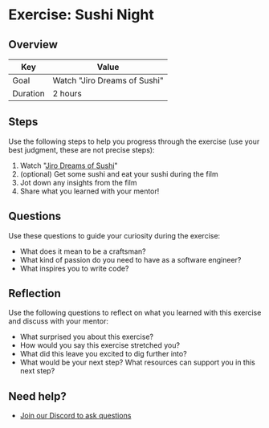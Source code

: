 # Exercise: Sushi Night

## Overview

| Key | Value |
| --- | --- |
| Goal | Watch "Jiro Dreams of Sushi" |
| Duration | 2 hours |

## Steps

Use the following steps to help you progress through the exercise (use your best judgment, these are not precise steps):

1. Watch "[Jiro Dreams of Sushi](https://www.youtube.com/watch?v=Gr09oEJqnfI)"
2. (optional) Get some sushi and eat your sushi during the film
3. Jot down any insights from the film
4. Share what you learned with your mentor!

## Questions

Use these questions to guide your curiosity during the exercise:

- What does it mean to be a craftsman?
- What kind of passion do you need to have as a software engineer?
- What inspires you to write code?

## Reflection

Use the following questions to reflect on what you learned with this exercise and discuss with your mentor:

- What surprised you about this exercise?
- How would you say this exercise stretched you? 
- What did this leave you excited to dig further into? 
- What would be your next step? What resources can support you in this next step?

## Need help?

- [Join our Discord to ask questions](https://discord.gg/bDVYvG3Czd)
